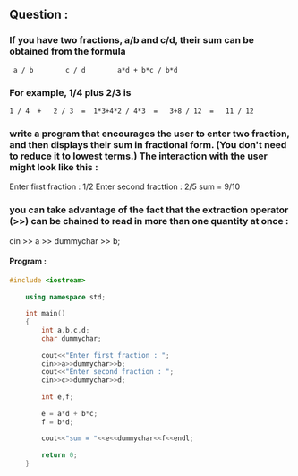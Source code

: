 ## Question :

### If you have two fractions, a/b and c/d, their sum can be obtained from the formula 

     a / b        c / d        a*d + b*c / b*d

### For example, 1/4 plus 2/3 is 

    1 / 4  +   2 / 3  =  1*3+4*2 / 4*3  =   3+8 / 12  =   11 / 12


### write a program that encourages the user to enter two fraction, and then displays their sum in fractional form. (You don't need to reduce it to lowest terms.) The interaction with the user might look like this :
   
   Enter first fraction : 1/2
   Enter second fracttion : 2/5
   sum = 9/10
   
### you can take advantage of the fact that the extraction operator (>>) can be chained to read in more than one quantity at once :

   cin >> a >> dummychar >> b;
   
#### Program :

```C++
#include <iostream>
	
	using namespace std;
	
	int main()
	{
		int a,b,c,d;
		char dummychar;
		
		cout<<"Enter first fraction : ";
		cin>>a>>dummychar>>b;
		cout<<"Enter second fraction : ";
		cin>>c>>dummychar>>d;
	
		int e,f;
		
		e = a*d + b*c;
		f = b*d;
		 
		cout<<"sum = "<<e<<dummychar<<f<<endl;
		
		return 0;
	}
```
